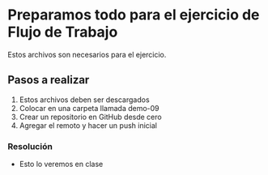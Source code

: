 # Preparamos todo para el ejercicio de Flujo de Trabajo
Estos archivos son necesarios para el ejercicio.

## Pasos a realizar
1. Estos archivos deben ser descargados
2. Colocar en una carpeta llamada demo-09
3. Crear un repositorio en GitHub desde cero
4. Agregar el remoto y hacer un push inicial

### Resolución
* Esto lo veremos en clase
